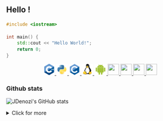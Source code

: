 ## Hello !
```c++
#include <iostream>

int main() {
    std::cout << "Hello World!";
    return 0;
}
```
<p align="center">
<a href="https://en.cppreference.com/w/" target="_blank">
    <img src="https://raw.githubusercontent.com/devicons/devicon/master/icons/cplusplus/cplusplus-original.svg" width="30" height="30"/>
</a>
<a href="https://www.python.org" target="_blank">
    <img src="https://raw.githubusercontent.com/devicons/devicon/master/icons/python/python-original.svg" width="30" height="30"/>
</a>
<a href="https://en.cppreference.com/w/c/language" target="_blank">
    <img src="https://raw.githubusercontent.com/devicons/devicon/master/icons/c/c-original.svg" width="30" height="30"/>
</a>
<a href="https://www.linux.org" target="_blank">
    <img src="https://raw.githubusercontent.com/devicons/devicon/master/icons/linux/linux-original.svg" width="30" height="30"/>
</a>
<a href="https://www.android.com" target="_blank">
    <img src="https://raw.githubusercontent.com/devicons/devicon/master/icons/android/android-plain.svg" width="33" height="30"/>
</a>

<a href="https://www.java.com/" target="_blank">
    <img src="https://icons-for-free.com/download-icon-java+icon-1320167912601224138_512.png" width="30" height="30"/>
</a>

<a href="https://www.opengl.org" target="_blank">
    <img src="https://pics.freeicons.io/uploads/icons/png/6991391551551941714-512.png" width="30" height="30"/>
</a>                                                                            
<a href="https://www.git-scm.com" target="_blank">
    <img src="https://upload.wikimedia.org/wikipedia/commons/thumb/3/3f/Git_icon.svg/1024px-Git_icon.svg.png" width="30" height="30"/>
</a>                                                                                                                                               
<a href="https://www.tensorflow.org/" target="_blank">
    <img src="https://upload.wikimedia.org/wikipedia/commons/thumb/2/2d/Tensorflow_logo.svg/langfr-220px-Tensorflow_logo.svg.png" width="30" height="30">
</a>
</p>

### Github stats
![JDenozi's GitHub stats](https://github-readme-stats.vercel.app/api?username=jdenozi&show_icons=true&theme=onedark)


<details>
    <summary>Click for more</summary>
    


### Current projects
- [Tempo Compiler](https://github.com/jdenozi/TempoCompiler)
- [Space crawler](https://github.com/jdenozi/SpaceCrawler) 

- ### Libraries


- ### Programs


- ### Others


- ### Forks

</details>
